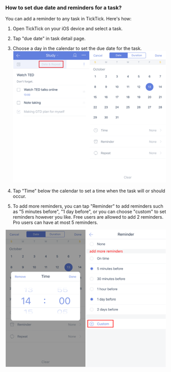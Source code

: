 ### How to set due date and reminders for a task?

You can add a reminder to any task in TickTick. Here's how:

1. Open TickTick on your iOS device and select a task.

2. Tap "due date" in task detail page.

3. Choose a day in the calendar to set the due date for the task.
![](../ios/4.4/4.4.1.1.png)

4. Tap "Time" below the calendar to set a time when the task will or should occur.

5. To add more reminders, you can tap "Reminder" to add reminders such as "5 minutes before", "1 day before", or you can choose "custom" to set reminders however you like. Free users are allowed to add 2 reminders. Pro users can have at most 5 reminders.

![](../ios/4.4/4.4.1.2.png)
